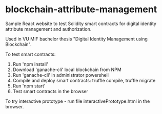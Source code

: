 # blockchain-attribute-management
Sample React website to test Solidity smart contracts for digital identity attribute management and authorization. 

Used in VU MIF bachelor thesis "Digital Identity Management using Blockchain".

To test smart contracts:

1. Run 'npm install'
2. Download 'ganache-cli' local blockchain from NPM
3. Run 'ganache-cli' in administrator powershell
4. Compile and deploy smart contracts: truffle compile, truffle migrate
5. Run 'npm start'
6. Test smart contracts in the browser

To try interactive prototype - run file interactivePrototype.html in the browser.